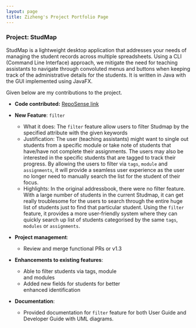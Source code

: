 ```yaml
---
layout: page
title: Zizheng's Project Portfolio Page
---
```


### Project: StudMap

StudMap is a lightweight desktop application that addresses your needs of managing the student
records across multiple spreadsheets. Using a CLI (Command Line Interface) approach, we mitigate
the need for teaching assistants to navigate through convoluted menus and buttons when keeping
track of the administrative details for the students. It is written in Java with the GUI implemented
using JavaFX. <br>

Given below are my contributions to the project.

* **Code contributed:** [RepoSense link](https://nus-cs2103-ay2223s1.github.io/tp-dashboard/?search=dr-arrgghh)
  
* **New Feature**: `filter`
  - What it does: The `filter` feature allow users to filter Studmap by the specified attribute
  with the given keywords
  - Justification: The user (teaching assistants) might want to single out students from a specific
  module or take note of students that have/have not complete their assignments. The users may also be 
  interested in the specific students that are tagged to track their progress. By allowing the users to 
  filter via `tags`, `module` and `assignments`, it will provide a seamless user experience as the user 
  no longer need to manually search the list for the student of their focus.
  - Highlights: In the original addressbook, there were no filter feature. With a large number of students in
  the current Studmap, it can get really troublesome for the users to search through the entire huge list of students
  just to find that particular student. Using the `filter` feature, it provides a more user-friendly system where they
  can quickly search up list of students categorised by the same `tags`, `modules` or `assignments`.


* **Project management**:
  * Review and merge functional PRs or v1.3

* **Enhancements to existing features**:
  * Able to filter students via tags, module<br>
    and modules
  * Added new fields for students for better<br>
    enhanced identification

* **Documentation**:
  * Provided documentation for `filter` feature for both User Guide and Developer Guide with UML diagrams.
  


